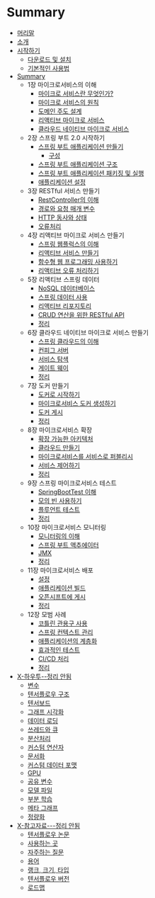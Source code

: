# Summary

* [머리말](README.md)
* [소개](hands-on-microservices-with-kotlin/g3doc/index.md)
* [시작하기](hands-on-microservices-with-kotlin/g3doc/get_started/index.md)
    * [다운로드 및 설치](hands-on-microservices-with-kotlin/g3doc/get_started/os_setup.md)
    * [기본적인 사용법](hands-on-microservices-with-kotlin/g3doc/get_started/basic_usage.md)
* [Summary](g3doc/tutorials/index.md)
    * 1장 마이크로서비스의 이해
        * [마이크로 서비스란 무엇인가?](hands-on-microservices-with-kotlin/g3doc/tutorials/mnist/beginners/index.md)
        * [마이크로 서비스의 원칙](hands-on-microservices-with-kotlin/g3doc/tutorials/mnist/pros/index.md)
        * [도메인 주도 설계](g3doc/tutorials/mnist/tf/index.md)
        * [리액티브 마이크로 서비스](g3doc/tutorials/mnist/download/index.md)
        * [클라우드 네이티브 마이크로 서비스](g3doc/tutorials/mnist/download/index.md)
    * 2장 스프링 부트 2.0 시작하기
        * [스프링 부트 애플리케이션 만들기](g3doc/tutorials/tflearn/index.md)
          * [구성](kotlin/summary/ch02/configuration.md)
        * [스프링 부트 애플리케이션 구조](g3doc/tutorials/linear/overview.md)
        * [스프링 부트 애플리케이션 패키징 및 실행](g3doc/tutorials/wide/index.md)
        * [애플리케이션 설정](g3doc/tutorials/wide_and_deep/index.md)
    * 3장 RESTful 서비스 만들기
        * [RestController의 이해](g3doc/tutorials/tfserve/index.md)
        * [경로와 요청 매개 변수](g3doc/tutorials/tfserve/index.md)
        * [HTTP 동사와 상태](g3doc/tutorials/tfserve/index.md)
        * [오류처리](g3doc/tutorials/tfserve/index.md)
    * 4장 리액티브 마이크로 서비스 만들기
        * [스프링 웹플럭스의 이해](g3doc/tutorials/deep_cnn/index.md)
        * [리액티브 서비스 만들기](g3doc/tutorials/image_recognition/index.md)
        * [함수형 웹 프로그래밍 사용하기](g3doc/tutorials/image_recognition/index.md)
        * [리액티브 오류 처리하기](g3doc/tutorials/image_recognition/index.md)
    * 5장 리액티브 스프링 데이터
        * [NoSQL 데이터베이스](g3doc/tutorials/word2vec/index.md)
        * [스프링 데이터 사용](g3doc/tutorials/recurrent/index.md)
        * [리액티브 리포지토리](g3doc/tutorials/seq2seq/index.md)
        * [CRUD 연산을 위한 RESTful API](g3doc/tutorials/syntaxnet/index.md)
        * [정리](g3doc/tutorials/syntaxnet/index.md)
    * 6장 클라우드 네이티브 마이크로 서비스 만들기
        * [스프링 클라우드의 이해](g3doc/tutorials/mandelbrot/index.md)
        * [컨피그 서버](g3doc/tutorials/pdes/index.md)
        * [서비스 탐색](g3doc/tutorials/pdes/index.md)
        * [게이트 웨이](g3doc/tutorials/pdes/index.md)
        * [정리](g3doc/tutorials/pdes/index.md)
    * 7장 도커 만들기
    	* [도커로 시작하기](g3doc/tutorials/pdes/index.md)
    	* [마이크로서비스 도커 생성하기](g3doc/tutorials/pdes/index.md)
    	* [도커 게시](g3doc/tutorials/pdes/index.md)
    	* [정리](g3doc/tutorials/pdes/index.md)
    * 8장 마이크로서비스 확장
    	* [확장 가능한 아키텍처](g3doc/tutorials/pdes/index.md)
    	* [클라우드 만들기](g3doc/tutorials/pdes/index.md)
    	* [마이크로서비스를 서비스로 퍼블리시](g3doc/tutorials/pdes/index.md)
    	* [서비스 제어하기](g3doc/tutorials/pdes/index.md)
    	* [정리](g3doc/tutorials/pdes/index.md)
    * 9장 스프링 마이크로서비스 테스트
    	* [SpringBootTest 이해](g3doc/tutorials/pdes/index.md)
    	* [모의 빈 사용하기](g3doc/tutorials/pdes/index.md)
    	* [플루언트 테스트](g3doc/tutorials/pdes/index.md)
    	* [정리](g3doc/tutorials/pdes/index.md)
    * 10장 마이크로서비스 모니터링
    	* [모니터링의 이해](g3doc/tutorials/pdes/index.md)
    	* [스프링 부트 액추에이터](g3doc/tutorials/pdes/index.md)
    	* [JMX](g3doc/tutorials/pdes/index.md)
    	* [정리](g3doc/tutorials/pdes/index.md)
    * 11장 마이크로서비스 배포
    	* [설정](g3doc/tutorials/pdes/index.md)
    	* [애플리케이션 빌드](g3doc/tutorials/pdes/index.md)
    	* [오픈시프트에 게시](g3doc/tutorials/pdes/index.md)
    	* [정리](g3doc/tutorials/pdes/index.md)
    * 12장 모범 사례
    	* [코틀린 관용구 사용](g3doc/tutorials/pdes/index.md)
    	* [스프링 컨텍스트 관리](g3doc/tutorials/pdes/index.md)
    	* [애플리케이션의 계층화](g3doc/tutorials/pdes/index.md)
    	* [효과적인 테스트](g3doc/tutorials/pdes/index.md)
    	* [CI/CD 처리](g3doc/tutorials/pdes/index.md)
    	* [정리](g3doc/tutorials/pdes/index.md)
* [X-하우투--정리 안됨](g3doc/how_tos/index.md)
    * [변수](g3doc/how_tos/variables/index.md)
    * [텐서플로우 구조](g3doc/how_tos/../tutorials/mnist/tf/index.md)
    * [텐서보드](g3doc/how_tos/summaries_and_tensorboard/index.md)
    * [그래프 시각화](g3doc/how_tos/graph_viz/index.md)
    * [데이터 로딩](g3doc/how_tos/reading_data/index.md)
    * [쓰레드와 큐](g3doc/how_tos/threading_and_queues/index.md)
    * [분산처리](g3doc/how_tos/distributed/index.md)
    * [커스텀 연산자](g3doc/how_tos/adding_an_op/index.md)
    * [문서화](g3doc/how_tos/documentation/index.md)
    * [커스텀 데이터 포맷](g3doc/how_tos/new_data_formats/index.md)
    * [GPU](g3doc/how_tos/using_gpu/index.md)
    * [공유 변수](g3doc/how_tos/variable_scope/index.md)
    * [모델 파일](g3doc/how_tos/tool_developers/index.md)
    * [부분 학습](g3doc/how_tos/image_retraining/index.md)
    * [메타 그래프](g3doc/how_tos/meta_graph/index.md)
    * [정량화](g3doc/how_tos/quantization/index.md)
* [X-참고자료---정리 안됨](g3doc/resources/index.md)
    * [텐서플로우 논문](g3doc/resources/bib.md)
    * [사용하는 곳](g3doc/resources/uses.md)
    * [자주하는 질문](g3doc/resources/faq.md)
    * [용어](g3doc/resources/glossary.md)
    * [랭크, 크기, 타입](g3doc/resources/dims_types.md)
    * [텐서플로우 버전](g3doc/resources/versions.md)
    * [로드맵](g3doc/resources/roadmap.md)
